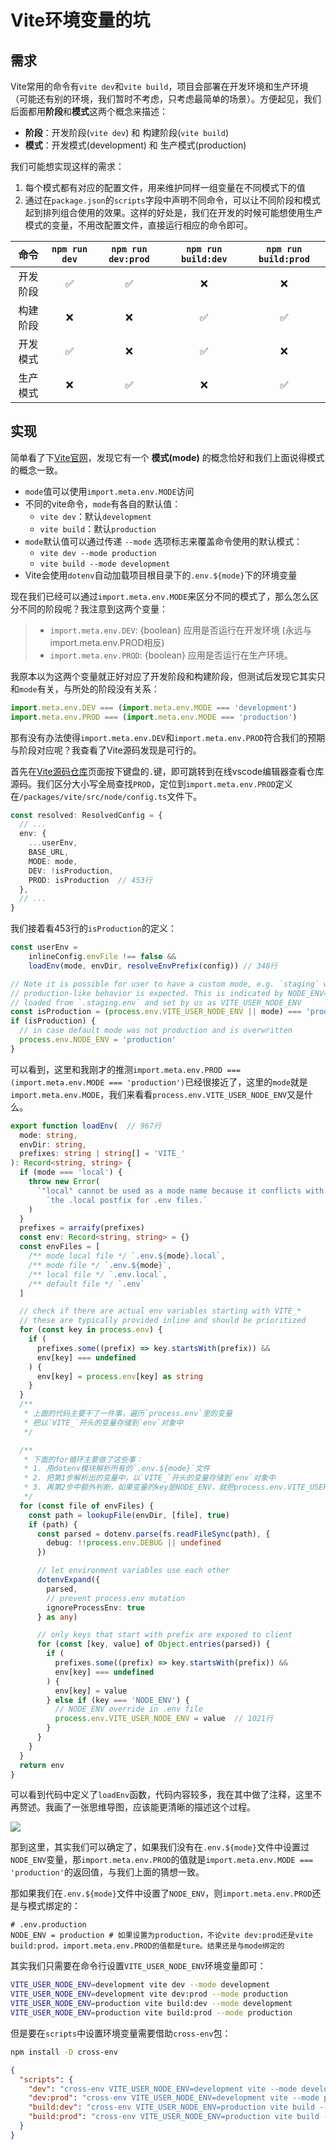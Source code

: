 # Vite环境变量的坑

## 需求

Vite常用的命令有`vite dev`和`vite build`，项目会部署在开发环境和生产环境（可能还有别的环境，我们暂时不考虑，只考虑最简单的场景）。方便起见，我们后面都用**阶段**和**模式**这两个概念来描述：

- **阶段**：开发阶段(`vite dev`) 和 构建阶段(`vite build`)
- **模式**：开发模式(development) 和 生产模式(production)

我们可能想实现这样的需求：

1. 每个模式都有对应的配置文件，用来维护同样一组变量在不同模式下的值
2. 通过在`package.json`的`scripts`字段中声明不同命令，可以让不同阶段和模式起到排列组合使用的效果。这样的好处是，我们在开发的时候可能想使用生产模式的变量，不用改配置文件，直接运行相应的命令即可。

| 命令 | `npm run dev` |  `npm run dev:prod` |  `npm run build:dev` |  `npm run build:prod` |
| :-: | :-: | :-: | :-: | :-: |
| 开发阶段 | ✅ | ✅ | ❌ | ❌ |
| 构建阶段 | ❌ | ❌ | ✅ | ✅ |
| 开发模式 | ✅ | ❌ | ✅ | ❌ |
| 生产模式 | ❌ | ✅ | ❌ | ✅ |

## 实现

简单看了下[Vite官网](https://cn.vitejs.dev/guide/env-and-mode.html)，发现它有一个 **模式(mode)** 的概念恰好和我们上面说得模式的概念一致。

- `mode`值可以使用`import.meta.env.MODE`访问
- 不同的vite命令，`mode`有各自的默认值：
  - `vite dev`：默认`development`
  - `vite build`：默认`production`
- `mode`默认值可以通过传递 `--mode` 选项标志来覆盖命令使用的默认模式：
  - `vite dev --mode production`
  - `vite build --mode development`
- Vite会使用`dotenv`自动加载项目根目录下的`.env.${mode}`下的环境变量

现在我们已经可以通过`import.meta.env.MODE`来区分不同的模式了，那么怎么区分不同的阶段呢？我注意到这两个变量：

> - `import.meta.env.DEV`: {boolean} 应用是否运行在开发环境 (永远与 import.meta.env.PROD相反)
> - `import.meta.env.PROD`: {boolean} 应用是否运行在生产环境。

我原本以为这两个变量就正好对应了开发阶段和构建阶段，但测试后发现它其实只和`mode`有关，与所处的阶段没有关系：

```js
import.meta.env.DEV === (import.meta.env.MODE === 'development')
import.meta.env.PROD === (import.meta.env.MODE === 'production')
```

那有没有办法使得`import.meta.env.DEV`和`import.meta.env.PROD`符合我们的预期与阶段对应呢？我查看了Vite源码发现是可行的。

首先在[Vite源码仓库](https://github.com/vitejs/vite)页面按下键盘的`.`键，即可跳转到在线vscode编辑器查看仓库源码。我们区分大小写全局查找`PROD`，定位到`import.meta.env.PROD`定义在`/packages/vite/src/node/config.ts`文件下。

```ts
const resolved: ResolvedConfig = {
  // ...
  env: {
    ...userEnv,
    BASE_URL,
    MODE: mode,
    DEV: !isProduction,
    PROD: isProduction  // 453行
  },
  // ...
}
```
我们接着看453行的`isProduction`的定义：

```ts
const userEnv =
    inlineConfig.envFile !== false &&
    loadEnv(mode, envDir, resolveEnvPrefix(config)) // 348行

// Note it is possible for user to have a custom mode, e.g. `staging` where
// production-like behavior is expected. This is indicated by NODE_ENV=production
// loaded from `.staging.env` and set by us as VITE_USER_NODE_ENV
const isProduction = (process.env.VITE_USER_NODE_ENV || mode) === 'production'  // 353行
if (isProduction) {
  // in case default mode was not production and is overwritten
  process.env.NODE_ENV = 'production'
}
```
可以看到，这里和我刚才的推测`import.meta.env.PROD === (import.meta.env.MODE === 'production')`已经很接近了，这里的`mode`就是`import.meta.env.MODE`，我们来看看`process.env.VITE_USER_NODE_ENV`又是什么。


```ts
export function loadEnv(  // 967行
  mode: string,
  envDir: string,
  prefixes: string | string[] = 'VITE_'
): Record<string, string> {
  if (mode === 'local') {
    throw new Error(
      `"local" cannot be used as a mode name because it conflicts with ` +
        `the .local postfix for .env files.`
    )
  }
  prefixes = arraify(prefixes)
  const env: Record<string, string> = {}
  const envFiles = [
    /** mode local file */ `.env.${mode}.local`,
    /** mode file */ `.env.${mode}`,
    /** local file */ `.env.local`,
    /** default file */ `.env`
  ]

  // check if there are actual env variables starting with VITE_*
  // these are typically provided inline and should be prioritized
  for (const key in process.env) {
    if (
      prefixes.some((prefix) => key.startsWith(prefix)) &&
      env[key] === undefined
    ) {
      env[key] = process.env[key] as string
    }
  }
  /**
   * 上面的代码主要干了一件事，遍历`process.env`里的变量
   * 把以`VITE_`开头的变量存储到`env`对象中
   */

  /**
   * 下面的for循环主要做了这些事：
   * 1. 用dotenv模块解析所有的`.env.${mode}`文件
   * 2. 把第1步解析出的变量中，以`VITE_`开头的变量存储到`env`对象中
   * 3. 再第2步中额外判断，如果变量的key是NODE_ENV，就把process.env.VITE_USER_NODE_ENV设为NODE_ENV的值
   */
  for (const file of envFiles) {
    const path = lookupFile(envDir, [file], true)
    if (path) {
      const parsed = dotenv.parse(fs.readFileSync(path), {
        debug: !!process.env.DEBUG || undefined
      })

      // let environment variables use each other
      dotenvExpand({
        parsed,
        // prevent process.env mutation
        ignoreProcessEnv: true
      } as any)

      // only keys that start with prefix are exposed to client
      for (const [key, value] of Object.entries(parsed)) {
        if (
          prefixes.some((prefix) => key.startsWith(prefix)) &&
          env[key] === undefined
        ) {
          env[key] = value
        } else if (key === 'NODE_ENV') {
          // NODE_ENV override in .env file
          process.env.VITE_USER_NODE_ENV = value  // 1021行
        }
      }
    }
  }
  return env
}
```
可以看到代码中定义了`loadEnv`函数，代码内容较多，我在其中做了注释，这里不再赘述。我画了一张思维导图，应该能更清晰的描述这个过程。

![](./vite-envs-1.png)

那到这里，其实我们可以确定了，如果我们没有在`.env.${mode}`文件中设置过`NODE_ENV`变量，那`import.meta.env.PROD`的值就是`import.meta.env.MODE === 'production'`的返回值，与我们上面的猜想一致。

那如果我们在`.env.${mode}`文件中设置了`NODE_ENV`，则`import.meta.env.PROD`还是与模式绑定的：

```.env
# .env.production
NODE_ENV = production # 如果设置为production，不论vite dev:prod还是vite build:prod，import.meta.env.PROD的值都是ture。结果还是与mode绑定的
```

其实我们只需要在命令行设置`VITE_USER_NODE_ENV`环境变量即可：

```sh
VITE_USER_NODE_ENV=development vite dev --mode development
VITE_USER_NODE_ENV=development vite dev:prod --mode production
VITE_USER_NODE_ENV=production vite build:dev --mode development
VITE_USER_NODE_ENV=production vite build:prod --mode production
```

但是要在`scripts`中设置环境变量需要借助`cross-env`包：

```sh
npm install -D cross-env
```

```json
{
  "scripts": {
    "dev": "cross-env VITE_USER_NODE_ENV=development vite --mode development",
    "dev:prod": "cross-env VITE_USER_NODE_ENV=development vite --mode production",
    "build:dev": "cross-env VITE_USER_NODE_ENV=production vite build --mode development",
    "build:prod": "cross-env VITE_USER_NODE_ENV=production vite build --mode production"
  }
}
```

